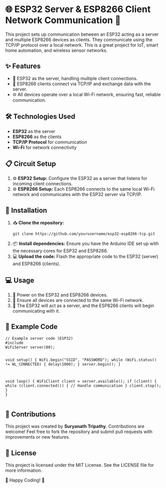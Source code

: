 <!DOCTYPE html>
<html lang="en">
    
<h1>🌐 ESP32 Server & ESP8266 Client Network Communication 🔌</h1>

<p>This project sets up communication between an ESP32 acting as a server and multiple ESP8266 devices as clients. They communicate using the TCP/IP protocol over a local network. This is a great project for IoT, smart home automation, and wireless sensor networks.</p>

<h2 class="emoji">✨ Features</h2>
<ul>
    <li>📡 ESP32 as the server, handling multiple client connections.</li>
    <li>🔄 ESP8266 clients connect via TCP/IP and exchange data with the server.</li>
    <li>🌐 All devices operate over a local Wi-Fi network, ensuring fast, reliable communication.</li>
</ul>

<h2 class="emoji">🛠️ Technologies Used</h2>
<ul>
    <li><strong>ESP32</strong> as the server</li>
    <li><strong>ESP8266</strong> as the clients</li>
    <li><strong>TCP/IP Protocol</strong> for communication</li>
    <li><strong>Wi-Fi</strong> for network connectivity</li>
</ul>

<h2 class="emoji">📋 Circuit Setup</h2>
<ol>
    <li>⚙️ <strong>ESP32 Setup:</strong> Configure the ESP32 as a server that listens for incoming client connections.</li>
    <li>⚙️ <strong>ESP8266 Setup:</strong> Each ESP8266 connects to the same local Wi-Fi network and communicates with the ESP32 server via TCP/IP.</li>
</ol>

<h2 class="emoji">🚀 Installation</h2>
<ol>
    <li>📥 <strong>Clone the repository:</strong>
        <pre><code>git clone https://github.com/yourusername/esp32-esp8266-tcp.git</code></pre>
    </li>
    <li>📦 <strong>Install dependencies:</strong> Ensure you have the Arduino IDE set up with the necessary cores for ESP32 and ESP8266.</li>
    <li>💻 <strong>Upload the code:</strong> Flash the appropriate code to the ESP32 (server) and ESP8266 (clients).</li>
</ol>

<h2 class="emoji">💻 Usage</h2>
<ol>
    <li>🔌 Power on the ESP32 and ESP8266 devices.</li>
    <li>📶 Ensure all devices are connected to the same Wi-Fi network.</li>
    <li>🔄 The ESP32 will act as a server, and the ESP8266 clients will begin communicating with it.</li>
</ol>

<h2 class="emoji">📄 Example Code</h2>
<pre><code>// Example server code (ESP32)
#include <WiFi.h>
WiFiServer server(80);

void setup() {
  WiFi.begin("SSID", "PASSWORD");
  while (WiFi.status() != WL_CONNECTED) {
    delay(1000);
  }
  server.begin();
}

void loop() {
  WiFiClient client = server.available();
  if (client) {
    while (client.connected()) {
      // Handle communication
    }
    client.stop();
  }
}
</code></pre>

<h2 class="emoji">🙌 Contributions</h2>
<p>This project was created by <strong>Suryanath Tripathy</strong>. Contributions are welcome! Feel free to fork the repository and submit pull requests with improvements or new features.</p>

<h2 class="emoji">📜 License</h2>
<p>This project is licensed under the MIT License. See the LICENSE file for more information.</p>

<footer>
    <p>🚀 Happy Coding! 🌟</p>
</footer>

</body>
</html>
